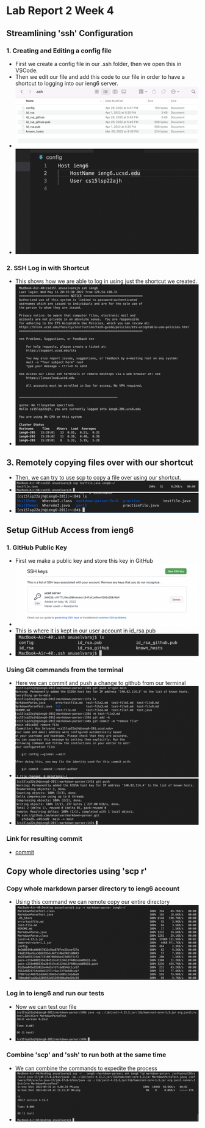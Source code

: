 # Lab Report 2 Week 4  

## Streamlining 'ssh' Configuration   

### 1. Creating and Editing a config file    
- First we create a config file in our .ssh folder, then we open this in VSCode.   
- Then we edit our file and add this code to our file in order to have a shortcut to logging into our ieng6 server.   
- ![Image](configfolder.png)   
- ![Image](configcont.png)   
### 2. SSH Log in with Shortcut   
- This shows how we are able to log in using just the shortcut we created.   
- ![Image](sshlogin.png)   
## 3. Remotely copying files over with our shortcut   
- Then, we can try to use scp to copy a file over using our shortcut.   
- ![Image](scp1.png)   
- ![Image](scp2.png)   

## Setup GitHub Access from ieng6   

### 1. GitHub Public Key   
- First we make a public key and store this key in GitHub   
- ![Image](sshkey.png)   
- This is where it is kept in our user account in id_rsa.pub   
- ![Image](useracc.png)   
### Using Git commands from the terminal   
- Here we can commit and push a change to github from our terminal   
- ![Image](gitchanges.png)   
- ![Image](gitpush.png)   
### Link for resulting commit   
- [commit](https://github.com/anselvar/markdown-parser/commit/e01ced9bd8288eacf8960cae691ca82d99aa2cdc)   
## Copy whole directories using 'scp r'   

### Copy whole markdown parser directory to ieng6 account   
- Using this command we can remote copy our entire directory   
- ![Image](pt3directorycopy.png)   
### Log in to ieng6 and run our tests   
- Now we can test our file   
- ![Image](pt3testing.png)   
### Combine 'scp' and 'ssh' to run both at the same time   
- We can combine the commands to expedite the process   
- ![Image](combinedcommands.png)   


